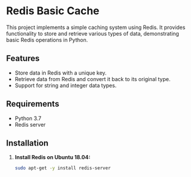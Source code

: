 # Redis Basic Cache

This project implements a simple caching system using Redis. It provides functionality to store and retrieve various types of data, demonstrating basic Redis operations in Python.

## Features

- Store data in Redis with a unique key.
- Retrieve data from Redis and convert it back to its original type.
- Support for string and integer data types.

## Requirements

- Python 3.7
- Redis server

## Installation

1. **Install Redis on Ubuntu 18.04:**
   ```bash
   sudo apt-get -y install redis-server
